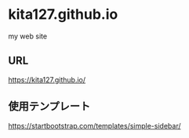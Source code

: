 # kita127.github.io
my web site

## URL

https://kita127.github.io/

## 使用テンプレート

https://startbootstrap.com/templates/simple-sidebar/
